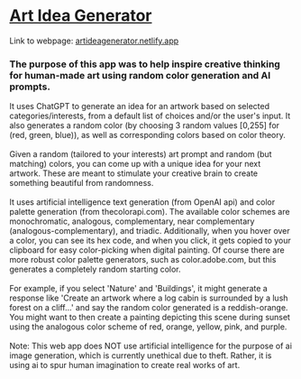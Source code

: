 # <a href='https://artideagenerator.netlify.app'>Art Idea Generator</a>
Link to webpage: <a href='https://artideagenerator.netlify.app'>artideagenerator.netlify.app</a>
### The purpose of this app was to help inspire creative thinking for human-made art using random color generation and AI prompts.
It uses ChatGPT to generate an idea for an artwork based on selected categories/interests, from a default list of choices and/or the user's input.
It also generates a random color (by choosing 3 random values [0,255] for (red, green, blue)), as well as corresponding colors based on color theory. <br><br>
Given a random (tailored to your interests) art prompt and random (but matching) colors, you can come up with a unique idea for your next artwork.
These are meant to stimulate your creative brain to create something beautiful from randomness.<br><br>
It uses artificial intelligence text generation (from OpenAI api) and color palette generation (from thecolorapi.com). The available color schemes are monochromatic, analogous, complementary, near complementary (analogous-complementary), and triadic. Additionally, when you hover over a color, you can see its hex code, and when you click, it gets copied to your clipboard for easy color-picking when digital painting. Of course there are more robust color palette generators, such as color.adobe.com, but this generates a completely random starting color.<br><br>
For example, if you select 'Nature' and 'Buildings', it might generate a response like 'Create an artwork where a log cabin is surrounded by a lush forest on a cliff...' and say the random color generated is a reddish-orange. You might want to then create a painting depicting this scene during sunset using the analogous color scheme of red, orange, yellow, pink, and purple.<br><br>
Note: This web app does NOT use artificial intelligence for the purpose of ai image generation, which is currently unethical due to theft. Rather, it is using ai to spur human imagination to create real works of art.
